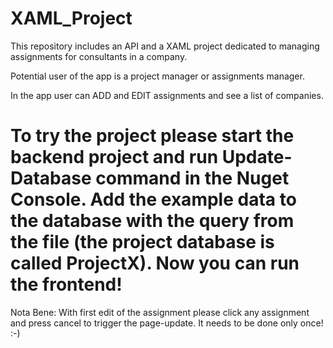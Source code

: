 # XAML_Project

This repository includes an API and a XAML project dedicated to managing assignments for consultants in a company.

Potential user of the app is a project manager or assignments manager.

In the app user can ADD and EDIT assignments and see a list of companies. 

# To try the project please start the backend project and run Update-Database command in the Nuget Console. Add the example data to the database with the query from the file (the project database is called ProjectX). Now you can run the frontend! 

Nota Bene: With first edit of the assignment please click any assignment and press cancel to trigger the page-update. It needs to be done only once! :-)
